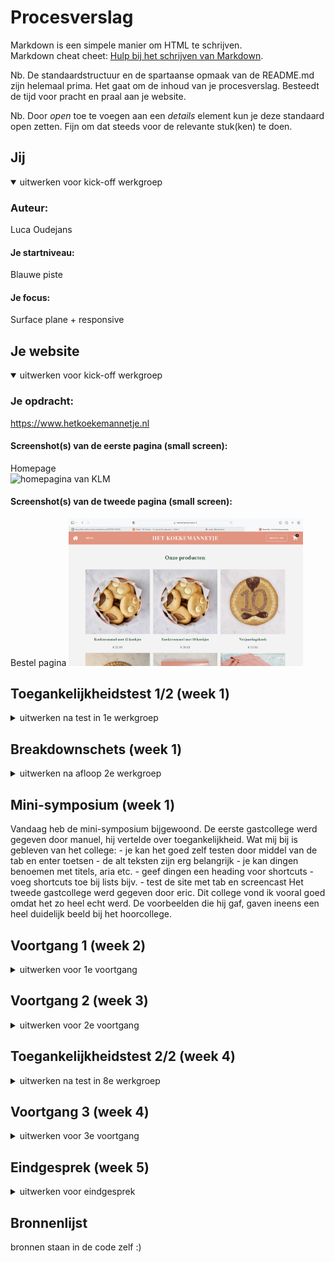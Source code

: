 # Procesverslag
Markdown is een simpele manier om HTML te schrijven.  
Markdown cheat cheet: [Hulp bij het schrijven van Markdown](https://github.com/adam-p/markdown-here/wiki/Markdown-Cheatsheet).

Nb. De standaardstructuur en de spartaanse opmaak van de README.md zijn helemaal prima. Het gaat om de inhoud van je procesverslag. Besteedt de tijd voor pracht en praal aan je website.

Nb. Door *open* toe te voegen aan een *details* element kun je deze standaard open zetten. Fijn om dat steeds voor de relevante stuk(ken) te doen.





## Jij

<details open>
  <summary>uitwerken voor kick-off werkgroep</summary>

  ### Auteur:
  Luca Oudejans

  #### Je startniveau:
  Blauwe piste

  #### Je focus:
  Surface plane + responsive
 
</details>





## Je website

<details open>
  <summary>uitwerken voor kick-off werkgroep</summary>

  ### Je opdracht:
  https://www.hetkoekemannetje.nl

  #### Screenshot(s) van de eerste pagina (small screen): 
  Homepage  
  <img src="readme-images/homepage.png" width="375px" alt="homepagina van KLM">

  #### Screenshot(s) van de tweede pagina (small screen):
  Bestel pagina
  <img src="readme-images/bestel.png" width="375px" alt="omschrijving van de pagina">
 
</details>



## Toegankelijkheidstest 1/2 (week 1)

<details>
  <summary>uitwerken na test in 1e werkgroep</summary>

  ### Bevindingen
  Mijn bevindingen van slecht zicht:
    - Het rechter zicht werd geblokkeerd
    - Mijn hoofd moet ik iets draaien om de winkel knop rechts boven te kunnen zien
    - 99% van de site is goed te zien
    - De site is goed te gebruiken met slecht zicht

  #### Screenreader
  De voice over op mijn mac heb ik gebruikt als screen reader. 
  Toen ik het aan het gebruiken was, kwam ik er gelijk al achter dat niet alles werd opgelezen, bijvoorbeeld de buttons (winkelwagen button). Naast dat hij niet alles oplas, werden er ook onnodige dingen opgelezen (link, 0). 

  De screenreader kan je bevorderen door een betere semantische code. De onnodige teksten eruit halen en headings, sections, paragraven, lists etc gebruiken.


  #### Muis en Toetsenbord 
  Toen ik de website probeerde te gebruiken met alleen tab, shift, enter en pijltjes toetsen kwam ik er al snel achter dat dit bijna niet ging. Van boven naar beneden ging goed. Echter lukte het niet om de header te gebruiken (menu, bestellen, winkelwagen). 
  Toen ik naar de volgende pagina kwam, lukte het wel om de header te gebruiken. 

  Zorgen dat de header te gebruiken is op de homepage. 


  #### Motoriek (shocks, elastiekjes)
  Ik heb elastiekjes gebruikt om mijn wijs en middelvinger aan elkaar vast te 'plakken'. Ik kreeg gelijk door dat het moeilijker met scrollen is, dus het wel belangrijk is dat je ook knoppen daarvoor kan gebruiken. Ook moest ik knoppen aanklikken met een andere vinger. Dit is meer iets want onwennig is. Voorderest is de website wel gewoon goed te gebruiken. 

  Ook heb ik shocks gebruikt. Ik voelde dit vooral in mijn onderarm. Typen werd lastiger maar het lukte wel nog om te scrollen en te klikken. 


  #### Visueel (brillen, contrast, kleurenblind, dark/light). 
  Voor de visuele oefening heb ik mijn laptop op blur gezet. Hierin werd alles wazig en werd het lastiger om teksten te lezen en afbeeldingen te zien.

  Niet te kleine teksten/foto's gebruiken op de website.

</details>



## Breakdownschets (week 1)

<details>
  <summary>uitwerken na afloop 2e werkgroep</summary>

  ### de hele pagina: 
  <img src="readme-images/homepage1.jpeg" width="375px" alt="breakdown van de hele pagina">

  ### dynamisch deel (bijv menu): 
  <img src="readme-images/homepage2.jpeg" width="375px" alt="breakdown van een dynamisch deel">

  ### wellicht nog een dynamisch deel (bijv filter): 
  <img src="readme-images/bestelpagina.jpeg" width="375px" alt="breakdown van nog een dynamisch deel">

</details>

## Mini-symposium (week 1)
  Vandaag heb de mini-symposium bijgewoond. De eerste gastcollege werd gegeven door manuel, hij vertelde over toegankelijkheid.
  Wat mij bij is gebleven van het college:
    - je kan het goed zelf testen door middel van de tab en enter toetsen
    - de alt teksten zijn erg belangrijk
    - je kan dingen benoemen met titels, aria etc.
    - geef dingen een heading voor shortcuts
    - voeg shortcuts toe bij lists bijv.
    - test de site met tab en screencast
  Het tweede gastcollege werd gegeven door eric. Dit college vond ik vooral goed omdat het zo heel echt werd. De voorbeelden die hij gaf, gaven ineens een heel duidelijk beeld bij het hoorcollege.


## Voortgang 1 (week 2)

<details>
  <summary>uitwerken voor 1e voortgang</summary>

  ### Stand van zaken
  De eerste week ging goed. Wel moest ik weer wat dingen naar boven halen mbt semantisch correcte code en hoe je wat doet.
  Waar ik vooral moeite mee had, was met iconen en fonts toevoegen.


  ### Agenda voor meeting
  samen met je groepje opstellen

  | student 1      | student 2          | student 3    | student 4        |
  | ---            | ---                | ---          | ---              |
  | dit bespreken  | en dit             | en ik dit    | en dan ik dat    |
  | en dat ook nog | dit als er tijd is | nog een punt | dit wil ik zeker |
  | ...            | ...                | ...          | ...              |


  ### Verslag van meeting
  hier na afloop snel de uitkomsten van de meeting vastleggen

  - flexbox gebruiken zodat het makkelijker wordt
  - icons gebruiken voor de winkelwagen en menu
  - fonts en icons linken + in de map doen

</details>





## Voortgang 2 (week 3)

<details>
  <summary>uitwerken voor 2e voortgang</summary>

  ### Stand van zaken
  In week 2 had ik vooral vragen over waarom sommige dingen niet goed waren gecentreerd. Ik maakte fouten omdat ik 
  een display flex zette op de image ipv de container. Ook had ik vragen over mijn navigatie dat van kleur verandert 
  wanneer deze omlaag gaat. Hiervoor heb ik een codepen gekregen. 


  ### Agenda voor meeting
  samen met je groepje opstellen

  | student 1      | student 2          | student 3    | student 4        |
  | ---            | ---                | ---          | ---              |
  | dit bespreken  | en dit             | en ik dit    | en dan ik dat    |
  | en dat ook nog | dit als er tijd is | nog een punt | dit wil ik zeker |
  | ...            | ...                | ...          | ...              |


  ### Verslag van meeting

  - container stylen
  - js gebruiken voor header
  - js gebruiken voor menu
  - een summary maken

</details>





## Toegankelijkheidstest 2/2 (week 4)

<details>
  <summary>uitwerken na test in 8e werkgroep</summary>

  ### Bevindingen
  Ik kwam erachter dat mijn site redelijk toegankelijk is. Wanneer ik tab begint het ook echt bij de navigatie en 
  kan ik door mijn menu heen tabben en zo door mijn hele navigatie. Wel kwam ik erachter dat de tab de h1,2 etc. overslaat.
  Ook heb ik geen shortcuts (aria).

  #### Screenreader
  Tijdens dat ik mijn screenreader gebruikte kwam ik erachter dat de winkelwagen icon aangegeven werd met '?', dit kan 
  verbeterd worden met een aria label. 


  #### Muis en Toetsenbord 
  Ik kon goed navigeren met enter, tab en shift. Dit was top. Ondanks de beperking, lukte het alsnog goed om de site te gebruiken.

  #### Visueel (brillen, contrast, kleurenblind, dark/light)
  Wanneer het beeld zwart/wit werd kon ik alles goed gebruiken. Omdat het contrast qua kleuren best hoog was, viel niks weg en kon ik alles nog goed gebruiken. 
  Toen ik eenmaal blur gebruikte kon ik nog steeds alles goed gebruiken alleen de plaatjes kon ik niet meer helemaal goed zien. Dit was jammer maar niet cruciaal. 

</details>





## Voortgang 3 (week 4)

<details>
  <summary>uitwerken voor 3e voortgang</summary>

  ### Stand van zaken
  Ik had nogal moeite met dingen responsive maken. Dit stond centraal deze week. 


  ### Agenda voor meeting
  samen met je groepje opstellen

  | student 1      | student 2          | student 3    | student 4        |
  | ---            | ---                | ---          | ---              |
  | dit bespreken  | en dit             | en ik dit    | en dan ik dat    |
  | en dat ook nog | dit als er tijd is | nog een punt | dit wil ik zeker |
  | ...            | ...                | ...          | ...              |


  ### Verslag van meeting

  - mediaquery's gebruiken
  - mediaquery's onderaan de css plaatsen
  - css variabelen gebruiken

</details>





## Eindgesprek (week 5)

<details>
  <summary>uitwerken voor eindgesprek</summary>

  ### Je uitkomst - karakteristiek screenshots:
  <img src="readme-images/eindafbeelding.png" width="375px" alt="uitomst opdracht 1">


  ### Dit ging goed/Heb ik geleerd: 
  Het leren van zo weinig mogelijk classes en de sections etc. goed benoemen in de css.

  <img src="readme-images/code.png" width="375px" alt="top">


  ### Dit was lastig/Is niet gelukt:
  De site mooi responsive maken was meer werk en lastiger dan verwacht.
  Uiteindelijk is het gelukt maar ik heb er erg veel tijd aan besteed.

  <img src="readme-images/responsive.png" width="375px" alt="bummer">
</details>





## Bronnenlijst

bronnen staan in de code zelf :)

</details>